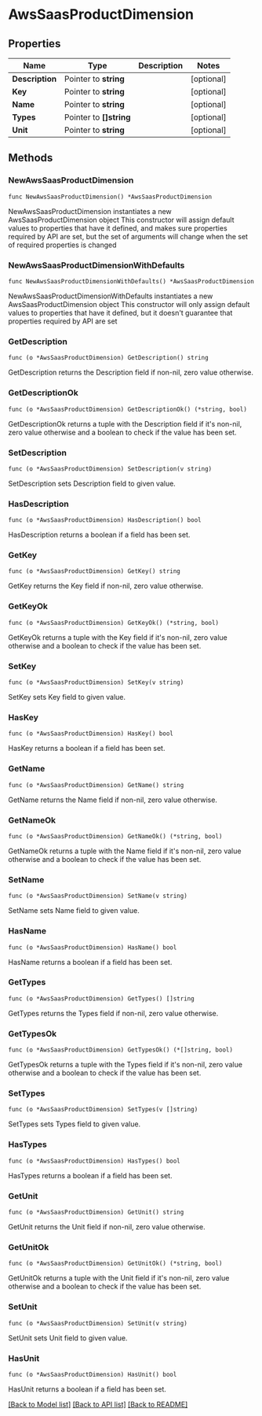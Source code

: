 # AwsSaasProductDimension

## Properties

Name | Type | Description | Notes
------------ | ------------- | ------------- | -------------
**Description** | Pointer to **string** |  | [optional] 
**Key** | Pointer to **string** |  | [optional] 
**Name** | Pointer to **string** |  | [optional] 
**Types** | Pointer to **[]string** |  | [optional] 
**Unit** | Pointer to **string** |  | [optional] 

## Methods

### NewAwsSaasProductDimension

`func NewAwsSaasProductDimension() *AwsSaasProductDimension`

NewAwsSaasProductDimension instantiates a new AwsSaasProductDimension object
This constructor will assign default values to properties that have it defined,
and makes sure properties required by API are set, but the set of arguments
will change when the set of required properties is changed

### NewAwsSaasProductDimensionWithDefaults

`func NewAwsSaasProductDimensionWithDefaults() *AwsSaasProductDimension`

NewAwsSaasProductDimensionWithDefaults instantiates a new AwsSaasProductDimension object
This constructor will only assign default values to properties that have it defined,
but it doesn't guarantee that properties required by API are set

### GetDescription

`func (o *AwsSaasProductDimension) GetDescription() string`

GetDescription returns the Description field if non-nil, zero value otherwise.

### GetDescriptionOk

`func (o *AwsSaasProductDimension) GetDescriptionOk() (*string, bool)`

GetDescriptionOk returns a tuple with the Description field if it's non-nil, zero value otherwise
and a boolean to check if the value has been set.

### SetDescription

`func (o *AwsSaasProductDimension) SetDescription(v string)`

SetDescription sets Description field to given value.

### HasDescription

`func (o *AwsSaasProductDimension) HasDescription() bool`

HasDescription returns a boolean if a field has been set.

### GetKey

`func (o *AwsSaasProductDimension) GetKey() string`

GetKey returns the Key field if non-nil, zero value otherwise.

### GetKeyOk

`func (o *AwsSaasProductDimension) GetKeyOk() (*string, bool)`

GetKeyOk returns a tuple with the Key field if it's non-nil, zero value otherwise
and a boolean to check if the value has been set.

### SetKey

`func (o *AwsSaasProductDimension) SetKey(v string)`

SetKey sets Key field to given value.

### HasKey

`func (o *AwsSaasProductDimension) HasKey() bool`

HasKey returns a boolean if a field has been set.

### GetName

`func (o *AwsSaasProductDimension) GetName() string`

GetName returns the Name field if non-nil, zero value otherwise.

### GetNameOk

`func (o *AwsSaasProductDimension) GetNameOk() (*string, bool)`

GetNameOk returns a tuple with the Name field if it's non-nil, zero value otherwise
and a boolean to check if the value has been set.

### SetName

`func (o *AwsSaasProductDimension) SetName(v string)`

SetName sets Name field to given value.

### HasName

`func (o *AwsSaasProductDimension) HasName() bool`

HasName returns a boolean if a field has been set.

### GetTypes

`func (o *AwsSaasProductDimension) GetTypes() []string`

GetTypes returns the Types field if non-nil, zero value otherwise.

### GetTypesOk

`func (o *AwsSaasProductDimension) GetTypesOk() (*[]string, bool)`

GetTypesOk returns a tuple with the Types field if it's non-nil, zero value otherwise
and a boolean to check if the value has been set.

### SetTypes

`func (o *AwsSaasProductDimension) SetTypes(v []string)`

SetTypes sets Types field to given value.

### HasTypes

`func (o *AwsSaasProductDimension) HasTypes() bool`

HasTypes returns a boolean if a field has been set.

### GetUnit

`func (o *AwsSaasProductDimension) GetUnit() string`

GetUnit returns the Unit field if non-nil, zero value otherwise.

### GetUnitOk

`func (o *AwsSaasProductDimension) GetUnitOk() (*string, bool)`

GetUnitOk returns a tuple with the Unit field if it's non-nil, zero value otherwise
and a boolean to check if the value has been set.

### SetUnit

`func (o *AwsSaasProductDimension) SetUnit(v string)`

SetUnit sets Unit field to given value.

### HasUnit

`func (o *AwsSaasProductDimension) HasUnit() bool`

HasUnit returns a boolean if a field has been set.


[[Back to Model list]](../README.md#documentation-for-models) [[Back to API list]](../README.md#documentation-for-api-endpoints) [[Back to README]](../README.md)


